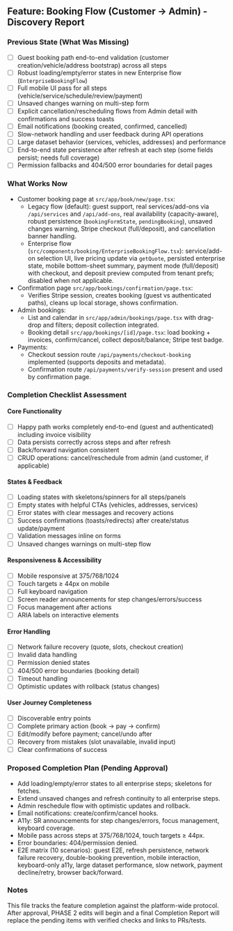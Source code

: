 ## Feature: Booking Flow (Customer → Admin) - Discovery Report

### Previous State (What Was Missing)
- [ ] Guest booking path end-to-end validation (customer creation/vehicle/address bootstrap) across all steps
- [ ] Robust loading/empty/error states in new Enterprise flow (`EnterpriseBookingFlow`)
- [ ] Full mobile UI pass for all steps (vehicle/service/schedule/review/payment)
- [ ] Unsaved changes warning on multi-step form
- [ ] Explicit cancellation/rescheduling flows from Admin detail with confirmations and success toasts
- [ ] Email notifications (booking created, confirmed, cancelled)
- [ ] Slow-network handling and user feedback during API operations
- [ ] Large dataset behavior (services, vehicles, addresses) and performance
- [ ] End-to-end state persistence after refresh at each step (some fields persist; needs full coverage)
- [ ] Permission fallbacks and 404/500 error boundaries for detail pages

### What Works Now
- Customer booking page at `src/app/book/new/page.tsx`:
  - Legacy flow (default): guest support, real services/add-ons via `/api/services` and `/api/add-ons`, real availability (capacity-aware), robust persistence (`bookingFormState`, `pendingBooking`), unsaved changes warning, Stripe checkout (full/deposit), and cancellation banner handling.
  - Enterprise flow (`src/components/booking/EnterpriseBookingFlow.tsx`): service/add-on selection UI, live pricing update via `getQuote`, persisted enterprise state, mobile bottom-sheet summary, payment mode (full/deposit) with checkout, and deposit preview computed from tenant prefs; disabled when not applicable.
- Confirmation page `src/app/bookings/confirmation/page.tsx`:
  - Verifies Stripe session, creates booking (guest vs authenticated paths), cleans up local storage, shows confirmation.
- Admin bookings:
  - List and calendar in `src/app/admin/bookings/page.tsx` with drag-drop and filters; deposit collection integrated.
  - Booking detail `src/app/bookings/[id]/page.tsx`: load booking + invoices, confirm/cancel, collect deposit/balance; Stripe test badge.
- Payments:
  - Checkout session route `/api/payments/checkout-booking` implemented (supports deposits and metadata).
  - Confirmation route `/api/payments/verify-session` present and used by confirmation page.

### Completion Checklist Assessment

#### Core Functionality
- [ ] Happy path works completely end-to-end (guest and authenticated) including invoice visibility
- [ ] Data persists correctly across steps and after refresh
- [ ] Back/forward navigation consistent
- [ ] CRUD operations: cancel/reschedule from admin (and customer, if applicable)

#### States & Feedback
- [ ] Loading states with skeletons/spinners for all steps/panels
- [ ] Empty states with helpful CTAs (vehicles, addresses, services)
- [ ] Error states with clear messages and recovery actions
- [ ] Success confirmations (toasts/redirects) after create/status update/payment
- [ ] Validation messages inline on forms
- [ ] Unsaved changes warnings on multi-step flow

#### Responsiveness & Accessibility
- [ ] Mobile responsive at 375/768/1024
- [ ] Touch targets ≥ 44px on mobile
- [ ] Full keyboard navigation
- [ ] Screen reader announcements for step changes/errors/success
- [ ] Focus management after actions
- [ ] ARIA labels on interactive elements

#### Error Handling
- [ ] Network failure recovery (quote, slots, checkout creation)
- [ ] Invalid data handling
- [ ] Permission denied states
- [ ] 404/500 error boundaries (booking detail)
- [ ] Timeout handling
- [ ] Optimistic updates with rollback (status changes)

#### User Journey Completeness
- [ ] Discoverable entry points
- [ ] Complete primary action (book → pay → confirm)
- [ ] Edit/modify before payment; cancel/undo after
- [ ] Recovery from mistakes (slot unavailable, invalid input)
- [ ] Clear confirmations of success

### Proposed Completion Plan (Pending Approval)
- Add loading/empty/error states to all enterprise steps; skeletons for fetches.
- Extend unsaved changes and refresh continuity to all enterprise steps.
- Admin reschedule flow with optimistic updates and rollback.
- Email notifications: create/confirm/cancel hooks.
- A11y: SR announcements for step changes/errors, focus management, keyboard coverage.
- Mobile pass across steps at 375/768/1024, touch targets ≥ 44px.
- Error boundaries: 404/permission denied.
- E2E matrix (10 scenarios): guest E2E, refresh persistence, network failure recovery, double-booking prevention, mobile interaction, keyboard-only a11y, large dataset performance, slow network, payment decline/retry, browser back/forward.

### Notes
This file tracks the feature completion against the platform-wide protocol. After approval, PHASE 2 edits will begin and a final Completion Report will replace the pending items with verified checks and links to PRs/tests.


